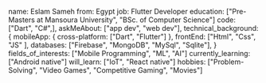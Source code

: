 name: Eslam Sameh 
from: Egypt
job: Flutter Developer 
education: ["Pre-Masters at Mansoura University", "BSc. of Computer Science"]
code: ["Dart", "C#",],
askMeAbout: ["app dev", "web dev"],
technical_background: {
  mobileApp: {  cross-platform: ["Dart", "Flutter"] },
  frontEnd: ["Html", "Css", "JS" ],
  databases: ["Firebase", "MongoDB", "MySql", "Sqlite"],
}
fields_of_interests: ["Mobile Programming", "ML", "AI"]
currently_learning: ["Android native"] 
will_learn: ["IoT", "React native"]
hobbies: ["Problem-Solving", "Video Games", "Competitive Gaming", "Movies"]
